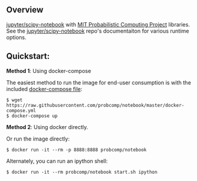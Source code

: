 ## Overview

[jupyter/scipy-notebook](https://hub.docker.com/r/jupyter/scipy-notebook/) with [MIT Probabilistic Computing Project](http://probcomp.org/) libraries. See the [jupyter/scipy-notebook](https://hub.docker.com/r/jupyter/scipy-notebook/) repo's documentaiton for various runtime options.

## Quickstart:

__Method 1__: Using docker-compose

The easiest method to run the image for end-user consumption is with the included [docker-compose file](https://github.com/probcomp/notebook/blob/master/docker-compose.yml):

```
$ wget https://raw.githubusercontent.com/probcomp/notebook/master/docker-compose.yml
$ docker-compose up
```

__Method 2__: Using docker directly.

Or run the image directly:
```
$ docker run -it --rm -p 8888:8888 probcomp/notebook
```

Alternately, you can run an ipython shell:
```
$ docker run -it --rm probcomp/notebook start.sh ipython
```
